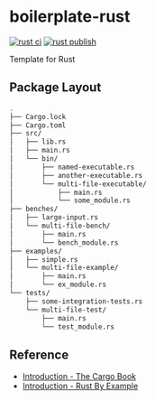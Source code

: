 # boilerplate-rust

[![rust ci](https://github.com/kannkyo/boilerplate-rust/actions/workflows/rust-ci.yml/badge.svg)](https://github.com/kannkyo/boilerplate-rust/actions/workflows/rust-ci.yml) [![rust publish](https://github.com/kannkyo/boilerplate-rust/actions/workflows/rust-publish.yml/badge.svg)](https://github.com/kannkyo/boilerplate-rust/actions/workflows/rust-publish.yml)

Template for Rust

## Package Layout

```bash
.
├── Cargo.lock
├── Cargo.toml
├── src/
│   ├── lib.rs
│   ├── main.rs
│   └── bin/
│       ├── named-executable.rs
│       ├── another-executable.rs
│       └── multi-file-executable/
│           ├── main.rs
│           └── some_module.rs
├── benches/
│   ├── large-input.rs
│   └── multi-file-bench/
│       ├── main.rs
│       └── bench_module.rs
├── examples/
│   ├── simple.rs
│   └── multi-file-example/
│       ├── main.rs
│       └── ex_module.rs
└── tests/
    ├── some-integration-tests.rs
    └── multi-file-test/
        ├── main.rs
        └── test_module.rs
```

## Reference

- [Introduction - The Cargo Book](https://doc.rust-lang.org/cargo/index.html)
- [Introduction - Rust By Example](https://doc.rust-lang.org/rust-by-example/index.html)
